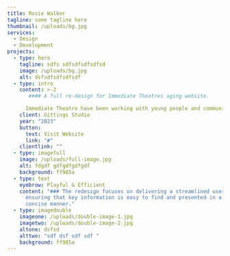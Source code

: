 ```yaml
---
title: Rosie Walker
tagline: some tagline here
thumbnail: /uploads/bg.jpg
services:
  - Design
  - Development
projects:
  - type: hero
    tagline: sdfs sdfsdfsdfsdfsd
    image: /uploads/bg.jpg
    alt: dsfsdfsdfsdfsdf
  - type: intro
    content: >-2
       #### A full re-design for Immediate Theatres aging website.

      Immediate Theatre have been working with young people and communities in Hackney and East London for 25 years. On behalf of Gittings Studio I was tasked with redesigning their website and trying to bring some order to the plethora of content types used throughout the site while keeping it on brand. 
    client: Gittings Studio
    year: "2023"
    button:
      text: Visit Website
      link: "#"
    clientlink: ""
  - type: imagefull
    image: /uploads/full-image.jpg
    alt: fdgdf gdfgdfgdfgdf
    background: ff985a
  - type: text
    eyebrow: Playful & Efficient
    content: "### The redesign focuses on delivering a streamlined user experience,
      ensuring that key information is easy to find and presented in a clear and
      concise manner."
  - type: imagedouble
    imageone: /uploads/double-image-1.jpg
    imagetwo: /uploads/double-image-2.jpg
    altone: dsfsd
    alttwo: "sdf dsf sdf sdf "
    background: ff985a
---
```

